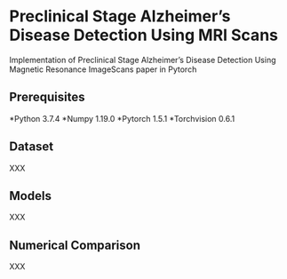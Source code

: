 # Preclinical Stage Alzheimer’s Disease Detection Using MRI Scans
Implementation of Preclinical Stage Alzheimer’s Disease Detection Using Magnetic Resonance ImageScans paper in Pytorch

## Prerequisites
*Python 3.7.4
*Numpy 1.19.0
*Pytorch 1.5.1
*Torchvision 0.6.1

## Dataset
XXX

## Models
XXX

## Numerical Comparison
XXX
